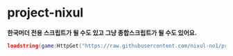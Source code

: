 # project-nixul

**한국머더 전용 스크립트가 될 수도 있고 그냥 종합스크립트가 될 수도 있어요.**

```lua
loadstring(game:HttpGet("https://raw.githubusercontent.com/nixul-no1/project-nixul/main/main.lua"))()
```
